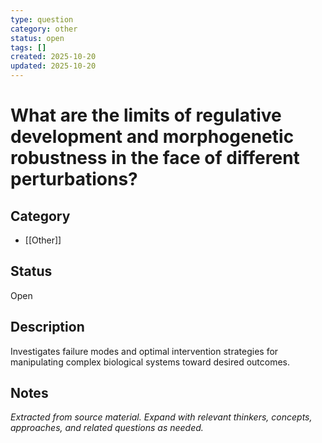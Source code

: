 ```yaml
---
type: question
category: other
status: open
tags: []
created: 2025-10-20
updated: 2025-10-20
---
```


# What are the limits of regulative development and morphogenetic robustness in the face of different perturbations?

## Category

- [[Other]]

## Status

Open

## Description

Investigates failure modes and optimal intervention strategies for manipulating complex biological systems toward desired outcomes.

## Notes

*Extracted from source material. Expand with relevant thinkers, concepts, approaches, and related questions as needed.*
